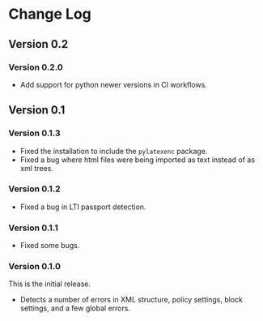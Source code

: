 # Change Log

## Version 0.2

### Version 0.2.0

* Add support for python newer versions in CI workflows.

## Version 0.1

### Version 0.1.3

* Fixed the installation to include the `pylatexenc` package.
* Fixed a bug where html files were being imported as text instead of as xml trees.

### Version 0.1.2

* Fixed a bug in LTI passport detection.

### Version 0.1.1

* Fixed some bugs.

### Version 0.1.0

This is the initial release.

* Detects a number of errors in XML structure, policy settings, block settings, and a few global errors.
